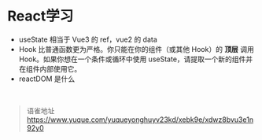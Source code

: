 # React学习
- useState 相当于 Vue3 的 ref，vue2 的 data
- Hook 比普通函数更为严格。你只能在你的组件（或其他 Hook）的 **顶层** 调用 Hook。如果你想在一个条件或循环中使用 useState，请提取一个新的组件并在组件内部使用它。
- reactDOM 是什么

<br>
  
> 语雀地址 https://www.yuque.com/yuqueyonghuyv23kd/xebk9e/xdwz8bvu3e1n92y0